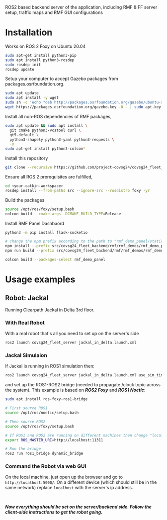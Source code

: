 ROS2 based backend server of the application, including RMF & FF server setup, traffic maps and RMF GUI configurations

# Installation
Works on ROS 2 Foxy on Ubuntu 20.04

```bash
sudo apt-get install python3-pip
sudo apt install python3-rosdep
sudo rosdep init
rosdep update
```

Setup your computer to accept Gazebo packages from packages.osrfoundation.org.

```bash
sudo apt update
sudo apt install -y wget
sudo sh -c 'echo "deb http://packages.osrfoundation.org/gazebo/ubuntu-stable `lsb_release -cs` main" > /etc/apt/sources.list.d/gazebo-stable.list'
wget https://packages.osrfoundation.org/gazebo.key -O - | sudo apt-key add -
```

Install all non-ROS dependencies of RMF packages,

```bash
sudo apt update && sudo apt install \
  git cmake python3-vcstool curl \
  qt5-default \
  python3-shapely python3-yaml python3-requests \
  -y
sudo apt-get install python3-colcon*
```

Install this repository

```bash
git clone --recursive https://github.com/project-covsg24/covsg24_fleet_backend
```

Ensure all ROS 2 prerequisites are fulfilled,

```bash
cd <your-catkin-workspace>
rosdep install --from-paths src --ignore-src --rosdistro foxy -yr
```

Build the packages

```bash
source /opt/ros/foxy/setup.bash
colcon build --cmake-args -DCMAKE_BUILD_TYPE=Release
```

Install RMF Panel Dashbaord

```bash
python3 -m pip install flask-socketio

# change the npm prefix according to the path to "rmf_demo_panel/static/"
npm install --prefix src/covsg24_fleet_backend/rmf/rmf_demos/rmf_demo_panel/rmf_demo_panel/static/
npm run build --prefix src/covsg24_fleet_backend/rmf/rmf_demos/rmf_demo_panel/rmf_demo_panel/static/

colcon build --packages-select rmf_demo_panel
```

# Usage examples
## Robot: Jackal
Running Clearpath Jackal in Delta 3rd floor. 
### With Real Robot
With a real robot that's all you need to set up on the server's side
```bash
ros2 launch covsg24_fleet_server jackal_in_delta.launch.xml
```

### Jackal Simulaion
If Jackal is running in ROS1 simulation then:
```bash
ros2 launch covsg24_fleet_server jackal_in_delta.launch.xml use_sim_time:=true
```
and set up the ROS1-ROS2 bridge (needed to propagate /clock topic across the system). This example is based on ***ROS2 Foxy*** and ***ROS1 Noetic***:
```bash
sudo apt install ros-foxy-ros1-bridge

# First source ROS1
source /opt/ros/noetic/setup.bash

# Then source ROS2
source /opt/ros/foxy/setup.bash

# If ROS1 and ROS2 are running on different machines then change "localhost" to appropriate ROS1 master ip
export ROS_MASTER_URI=http://localhost:11311

# Run the bridge
ros2 run ros1_bridge dynamic_bridge
```

### Command the Robot via web GUI
On the local machine, just open up the browser and go to `http://localhost:5000/`. On a different device (which should still be in the same network) replace `localhost` with the server's ip address.

<br/>

***Now everything should be set on the server/backend side. Follow the client-side instructions to get the robot going.*** 
